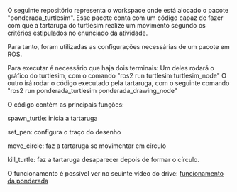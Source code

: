 O seguinte repositório representa o workspace onde está alocado o pacote "ponderada_turtlesim". Esse pacote conta com um código capaz de fazer com que a tartaruga do turtlesim realize um movimento segundo os critérios estipulados no enunciado da atividade.

Para tanto, foram utilizadas as configurações necessárias de um pacote em ROS.

Para executar é necessário que haja dois terminais:
Um deles rodará o gráfico do turtlesim, com o comando "ros2 run turtlesim turtlesim_node"
O outro irá rodar o código executado pela tartaruga, com o seguinte comando "ros2 run ponderada_turtlesim ponderada_drawing_node"

O código contém as principais funções:

spawn_turtle: inicia a tartaruga

set_pen: configura o traço do desenho

move_circle: faz a tartaruga se movimentar em círculo

kill_turtle: faz a tartaruga desaparecer depois de formar o círculo.

O funcionamento é possível ver no seuinte vídeo do drive: [funcionamento da ponderada](https://drive.google.com/file/d/128Edn9zmxFie-lYL2HkOw4102uFYeibP/view?usp=sharing)
